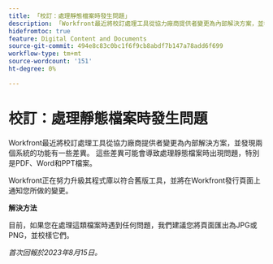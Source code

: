 ```yaml
---
title: 「校訂：處理靜態檔案時發生問題」
description: 「Workfront最近將校訂處理工具從協力廠商提供者變更為內部解決方案，並發現兩個系統的功能有一些差異。 這些差異可能會導致處理靜態檔案時出現問題，特別是PDF、Word和PPT檔案。 有變通方法可供使用」
hidefromtoc: true
feature: Digital Content and Documents
source-git-commit: 494e8c83c0bc1f6f9cb8abdf7b147a78add6f699
workflow-type: tm+mt
source-wordcount: '151'
ht-degree: 0%

---
```



# 校訂：處理靜態檔案時發生問題

<!--WF and WFP TOCs-->

Workfront最近將校訂處理工具從協力廠商提供者變更為內部解決方案，並發現兩個系統的功能有一些差異。 這些差異可能會導致處理靜態檔案時出現問題，特別是PDF、Word和PPT檔案。

Workfront正在努力升級其程式庫以符合舊版工具，並將在Workfront發行頁面上通知您所做的變更。

**解決方法**

目前，如果您在處理這類檔案時遇到任何問題，我們建議您將頁面匯出為JPG或PNG，並校樣它們。

_首次回報於2023年8月15日。_
